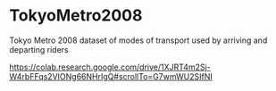 # TokyoMetro2008
Tokyo Metro 2008 dataset of modes of transport used by arriving and departing riders

https://colab.research.google.com/drive/1XJRT4m2Sj-W4rbFFqs2VIONg66NHrIgQ#scrollTo=G7wmWU2SIfNI
